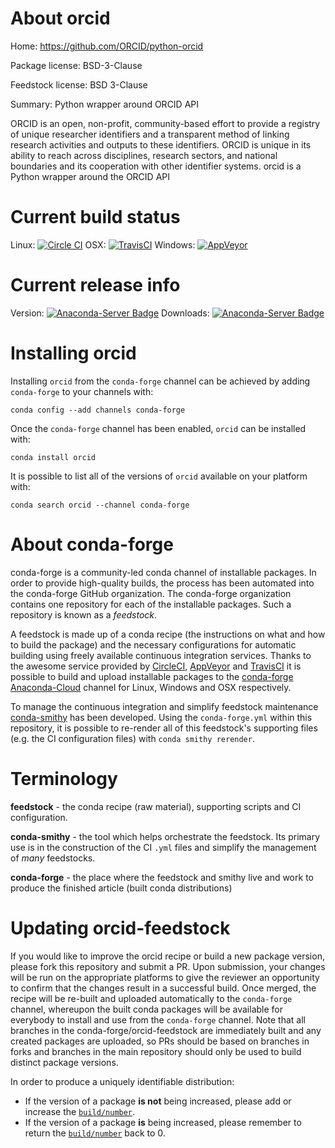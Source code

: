 About orcid
===========

Home: https://github.com/ORCID/python-orcid

Package license: BSD-3-Clause

Feedstock license: BSD 3-Clause

Summary: Python wrapper around ORCID API

ORCID is an open, non-profit, community-based effort to provide a registry
of unique researcher identifiers and a transparent method of linking research
activities and outputs to these identifiers. ORCID is unique in its ability to
reach across disciplines, research sectors, and national boundaries and its
cooperation with other identifier systems. orcid is a Python wrapper around
the ORCID API


Current build status
====================

Linux: [![Circle CI](https://circleci.com/gh/conda-forge/orcid-feedstock.svg?style=shield)](https://circleci.com/gh/conda-forge/orcid-feedstock)
OSX: [![TravisCI](https://travis-ci.org/conda-forge/orcid-feedstock.svg?branch=master)](https://travis-ci.org/conda-forge/orcid-feedstock)
Windows: [![AppVeyor](https://ci.appveyor.com/api/projects/status/github/conda-forge/orcid-feedstock?svg=True)](https://ci.appveyor.com/project/conda-forge/orcid-feedstock/branch/master)

Current release info
====================
Version: [![Anaconda-Server Badge](https://anaconda.org/conda-forge/orcid/badges/version.svg)](https://anaconda.org/conda-forge/orcid)
Downloads: [![Anaconda-Server Badge](https://anaconda.org/conda-forge/orcid/badges/downloads.svg)](https://anaconda.org/conda-forge/orcid)

Installing orcid
================

Installing `orcid` from the `conda-forge` channel can be achieved by adding `conda-forge` to your channels with:

```
conda config --add channels conda-forge
```

Once the `conda-forge` channel has been enabled, `orcid` can be installed with:

```
conda install orcid
```

It is possible to list all of the versions of `orcid` available on your platform with:

```
conda search orcid --channel conda-forge
```


About conda-forge
=================

conda-forge is a community-led conda channel of installable packages.
In order to provide high-quality builds, the process has been automated into the
conda-forge GitHub organization. The conda-forge organization contains one repository
for each of the installable packages. Such a repository is known as a *feedstock*.

A feedstock is made up of a conda recipe (the instructions on what and how to build
the package) and the necessary configurations for automatic building using freely
available continuous integration services. Thanks to the awesome service provided by
[CircleCI](https://circleci.com/), [AppVeyor](http://www.appveyor.com/)
and [TravisCI](https://travis-ci.org/) it is possible to build and upload installable
packages to the [conda-forge](https://anaconda.org/conda-forge)
[Anaconda-Cloud](http://docs.anaconda.org/) channel for Linux, Windows and OSX respectively.

To manage the continuous integration and simplify feedstock maintenance
[conda-smithy](http://github.com/conda-forge/conda-smithy) has been developed.
Using the ``conda-forge.yml`` within this repository, it is possible to re-render all of
this feedstock's supporting files (e.g. the CI configuration files) with ``conda smithy rerender``.


Terminology
===========

**feedstock** - the conda recipe (raw material), supporting scripts and CI configuration.

**conda-smithy** - the tool which helps orchestrate the feedstock.
                   Its primary use is in the construction of the CI ``.yml`` files
                   and simplify the management of *many* feedstocks.

**conda-forge** - the place where the feedstock and smithy live and work to
                  produce the finished article (built conda distributions)


Updating orcid-feedstock
========================

If you would like to improve the orcid recipe or build a new
package version, please fork this repository and submit a PR. Upon submission,
your changes will be run on the appropriate platforms to give the reviewer an
opportunity to confirm that the changes result in a successful build. Once
merged, the recipe will be re-built and uploaded automatically to the
`conda-forge` channel, whereupon the built conda packages will be available for
everybody to install and use from the `conda-forge` channel.
Note that all branches in the conda-forge/orcid-feedstock are
immediately built and any created packages are uploaded, so PRs should be based
on branches in forks and branches in the main repository should only be used to
build distinct package versions.

In order to produce a uniquely identifiable distribution:
 * If the version of a package **is not** being increased, please add or increase
   the [``build/number``](http://conda.pydata.org/docs/building/meta-yaml.html#build-number-and-string).
 * If the version of a package **is** being increased, please remember to return
   the [``build/number``](http://conda.pydata.org/docs/building/meta-yaml.html#build-number-and-string)
   back to 0.
